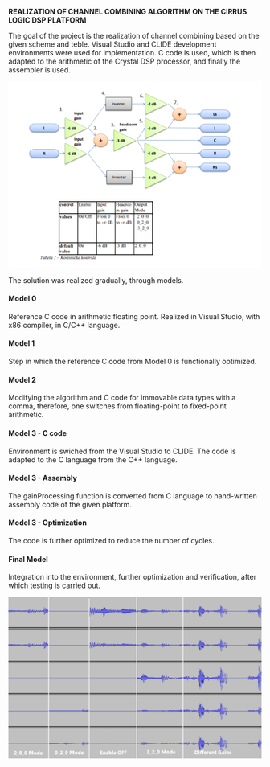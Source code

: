 **REALIZATION OF CHANNEL COMBINING ALGORITHM ON THE CIRRUS LOGIC DSP PLATFORM**

The goal of the project is the realization of channel combining based on the given scheme and teble.
Visual Studio and CLIDE development environments were used for implementation.
C code is used, which is then adapted to the arithmetic of the Crystal DSP processor, and finally the assembler is used.

![plot](./Documentation/Sheme.png)

The solution was realized gradually, through models.<br />
#### Model 0
Reference C code in arithmetic floating point. Realized in Visual Studio, with x86 compiler, in C/C++ language.<br />
#### Model 1
Step in which the reference C code from Model 0 is functionally optimized.<br />
#### Model 2
Modifying the algorithm and C code for immovable data types with a comma, therefore, one switches from floating-point to fixed-point arithmetic.<br />
#### Model 3 - C code
Environment is swiched from the Visual Studio to CLIDE. The code is adapted to the C language from the C++ language.<br />
#### Model 3 - Assembly
The gainProcessing function is converted from C language to hand-written assembly code of the given platform.<br />
#### Model 3 - Optimization
The code is further optimized to reduce the number of cycles.<br />
#### Final Model
Integration into the environment, further optimization and verification, after which testing is carried out.<br />

![plot](./Documentation/EndResult.png)
